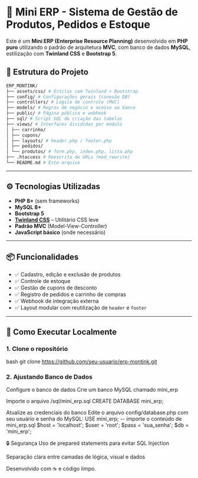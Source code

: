 # 🧾 Mini ERP - Sistema de Gestão de Produtos, Pedidos e Estoque

Este é um **Mini ERP (Enterprise Resource Planning)** desenvolvido em **PHP puro** utilizando o padrão de arquitetura **MVC**, com banco de dados **MySQL**, estilização com **Twinland CSS** e **Bootstrap 5**.

## 🧱 Estrutura do Projeto

```sh
ERP_MONTINK/
├── assets/css/ # Estilos com Twinland + Bootstrap
├── config/ # Configurações gerais (conexão DB)
├── controllers/ # Lógica de controle (MVC)
├── models/ # Regras de negócio e acesso ao banco
├── public/ # Página pública e webhook
├── sql/ # Script SQL de criação das tabelas
├── views/ # Interfaces divididas por módulo
│ ├── carrinho/
│ ├── cupons/
│ ├── layouts/ # header.php / footer.php
│ ├── pedidos/
│ └── produtos/ # form.php, index.php, lista.php
├── .htaccess # Reescrita de URLs (mod_rewrite)
└── README.md # Este arquivo
````
---

## ⚙️ Tecnologias Utilizadas

- **PHP 8+** (sem frameworks)
- **MySQL 8+**
- **Bootstrap 5**
- **[Twinland CSS](https://twinland.org)** – Utilitário CSS leve
- **Padrão MVC** (Model-View-Controller)
- **JavaScript básico** (onde necessário)

---

## 📦 Funcionalidades

- ✅ Cadastro, edição e exclusão de produtos
- ✅ Controle de estoque
- ✅ Gestão de cupons de desconto
- ✅ Registro de pedidos e carrinho de compras
- ✅ Webhook de integração externa
- ✅ Layout modular com reutilização de `header` e `footer`

---

## 🚀 Como Executar Localmente

### 1. Clone o repositório
bash
git clone https://github.com/seu-usuario/erp-montink.git

### 2. Ajustando Banco de Dados
Configure o banco de dados
Crie um banco MySQL chamado mini_erp

Importe o arquivo /sql/mini_erp.sql
CREATE DATABASE mini_erp;

Atualize as credenciais do banco
Edite o arquivo config/database.php com seu usuário e senha do MySQL:
USE mini_erp;
-- importe o conteúdo de mini_erp.sql
$host = 'localhost';
$user = 'root';
$pass = 'sua_senha';
$db   = 'mini_erp';

🔒 Segurança
Uso de prepared statements para evitar SQL Injection

Separação clara entre camadas de lógica, visual e dados

Desenvolvido com ☕ e código limpo.
